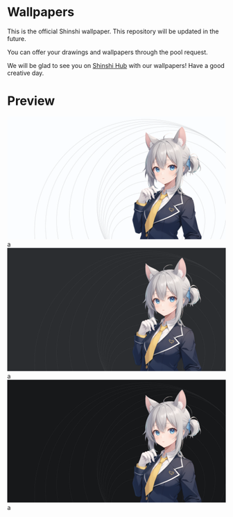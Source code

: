 [Shinshi Hub]: https://discord.gg/3bXW7an2ke

# Wallpapers
This is the official Shinshi wallpaper. This repository will be updated in the future.

You can offer your drawings and wallpapers through the pool request.

We will be glad to see you on [Shinshi Hub] with our wallpapers! Have a good creative day.

# Preview
<a href="https://github.com/ShinshiDevs/Wallpapers/official/16-9/minimalisic-light-2.png">
    <img src="./official/16-9/minimalisic-light-2.png" alt="Official wallpaper: Light version with background for 16:9 screens">
</a>a
<a href="https://github.com/ShinshiDevs/Wallpapers/official/16-9/minimalisic-darker-2.png">
    <img src="./official/16-9/minimalisic-darker-2.png" alt="Official wallpaper: Darker version with background for 16:9 screens">
</a>a
<a href="https://github.com/ShinshiDevs/Wallpapers/official/16-9/minimalisic-dark-2.png">
    <img src="./official/16-9/minimalisic-dark-2.png" alt="Official wallpaper: Dark version with background for 16:9 screens">
</a>a
